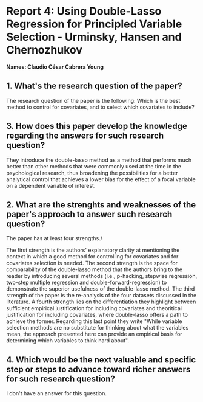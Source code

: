 # **Report 4: Using Double-Lasso Regression for Principled Variable Selection - Urminsky, Hansen and Chernozhukov**
**Names: Claudio César Cabrera Young**

## 1. **What's the research question of the paper?**
The research question of the paper is the following: Which is the best method to control for covariates, and to select which covariates to include?

## 3. **How does this paper develop the knowledge regarding the answers for such research question?**

They introduce the double-lasso method as a method that performs much better than other methods that were commonly used at the time in the psychological research, thus broadening the possibilities for a better analytical control that achieves a lower bias for the effect of a focal variable on a dependent variable of interest.

## 2. **What are the strenghts and weaknesses of the paper's approach to answer such research question?**

The  paper has at least four strengths./

The first strength is the authors' explanatory clarity at mentioning the context in which a good method for controlling for covariates and for covariates selection is needed. The second strength is the space for comparability of the double-lasso method that the authors bring to the reader by introducing several methods (i.e., p-hacking, stepwise regression, two-step multiple regression and double-forward-regression) to demonstrate the superior usefulness of the double-lasso method. The third strength of the paper is the re-analysis of the four datasets discussed in the literature. A fourth strength lies on the differentiation they highlight between sufficient empirical justification for including covariates and theoritical justification for including covariates, where double-lasso offers a path to achieve the former. Regarding this last point they write "While variable selection methods are no substitute for thinking about what the variables mean, the approach presented here can provide an empirical basis for determining which variables to think hard about".

## 4. **Which would be the next valuable and specific step or steps to advance toward richer answers for such research question?**

I don't have an answer for this question.






